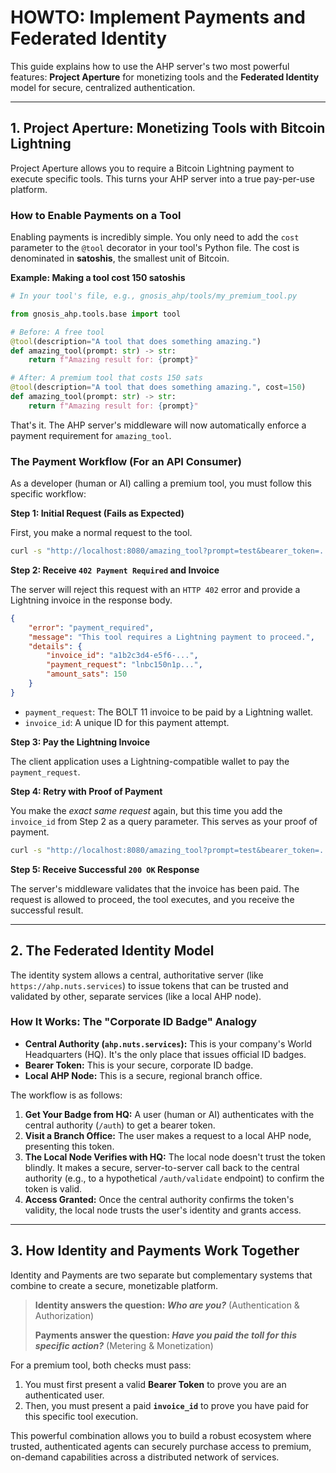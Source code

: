 # HOWTO: Implement Payments and Federated Identity

This guide explains how to use the AHP server's two most powerful features: **Project Aperture** for monetizing tools and the **Federated Identity** model for secure, centralized authentication.

---

## 1. Project Aperture: Monetizing Tools with Bitcoin Lightning

Project Aperture allows you to require a Bitcoin Lightning payment to execute specific tools. This turns your AHP server into a true pay-per-use platform.

### How to Enable Payments on a Tool

Enabling payments is incredibly simple. You only need to add the `cost` parameter to the `@tool` decorator in your tool's Python file. The cost is denominated in **satoshis**, the smallest unit of Bitcoin.

**Example: Making a tool cost 150 satoshis**

```python
# In your tool's file, e.g., gnosis_ahp/tools/my_premium_tool.py

from gnosis_ahp.tools.base import tool

# Before: A free tool
@tool(description="A tool that does something amazing.")
def amazing_tool(prompt: str) -> str:
    return f"Amazing result for: {prompt}"

# After: A premium tool that costs 150 sats
@tool(description="A tool that does something amazing.", cost=150)
def amazing_tool(prompt: str) -> str:
    return f"Amazing result for: {prompt}"
```

That's it. The AHP server's middleware will now automatically enforce a payment requirement for `amazing_tool`.

### The Payment Workflow (For an API Consumer)

As a developer (human or AI) calling a premium tool, you must follow this specific workflow:

**Step 1: Initial Request (Fails as Expected)**

First, you make a normal request to the tool.

```bash
curl -s "http://localhost:8080/amazing_tool?prompt=test&bearer_token=..."
```

**Step 2: Receive `402 Payment Required` and Invoice**

The server will reject this request with an `HTTP 402` error and provide a Lightning invoice in the response body.

```json
{
    "error": "payment_required",
    "message": "This tool requires a Lightning payment to proceed.",
    "details": {
        "invoice_id": "a1b2c3d4-e5f6-...",
        "payment_request": "lnbc150n1p...",
        "amount_sats": 150
    }
}
```

-   `payment_request`: The BOLT 11 invoice to be paid by a Lightning wallet.
-   `invoice_id`: A unique ID for this payment attempt.

**Step 3: Pay the Lightning Invoice**

The client application uses a Lightning-compatible wallet to pay the `payment_request`.

**Step 4: Retry with Proof of Payment**

You make the *exact same request* again, but this time you add the `invoice_id` from Step 2 as a query parameter. This serves as your proof of payment.

```bash
curl -s "http://localhost:8080/amazing_tool?prompt=test&bearer_token=...&invoice_id=a1b2c3d4-e5f6-..."
```

**Step 5: Receive Successful `200 OK` Response**

The server's middleware validates that the invoice has been paid. The request is allowed to proceed, the tool executes, and you receive the successful result.

---

## 2. The Federated Identity Model

The identity system allows a central, authoritative server (like `https://ahp.nuts.services`) to issue tokens that can be trusted and validated by other, separate services (like a local AHP node).

### How It Works: The "Corporate ID Badge" Analogy

-   **Central Authority (`ahp.nuts.services`):** This is your company's World Headquarters (HQ). It's the only place that issues official ID badges.
-   **Bearer Token:** This is your secure, corporate ID badge.
-   **Local AHP Node:** This is a secure, regional branch office.

The workflow is as follows:

1.  **Get Your Badge from HQ:** A user (human or AI) authenticates with the central authority (`/auth`) to get a bearer token.
2.  **Visit a Branch Office:** The user makes a request to a local AHP node, presenting this token.
3.  **The Local Node Verifies with HQ:** The local node doesn't trust the token blindly. It makes a secure, server-to-server call back to the central authority (e.g., to a hypothetical `/auth/validate` endpoint) to confirm the token is valid.
4.  **Access Granted:** Once the central authority confirms the token's validity, the local node trusts the user's identity and grants access.

---

## 3. How Identity and Payments Work Together

Identity and Payments are two separate but complementary systems that combine to create a secure, monetizable platform.

> **Identity answers the question: *Who are you?***
> (Authentication & Authorization)
>
> **Payments answer the question: *Have you paid the toll for this specific action?***
> (Metering & Monetization)

For a premium tool, both checks must pass:

1.  You must first present a valid **Bearer Token** to prove you are an authenticated user.
2.  Then, you must present a paid **`invoice_id`** to prove you have paid for this specific tool execution.

This powerful combination allows you to build a robust ecosystem where trusted, authenticated agents can securely purchase access to premium, on-demand capabilities across a distributed network of services.
